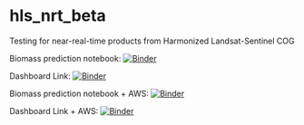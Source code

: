 # hls_nrt_beta
Testing for near-real-time products from Harmonized Landsat-Sentinel COG

Biomass prediction notebook: [![Binder](https://binder.pangeo.io/badge_logo.svg)](https://binder.pangeo.io/v2/gh/rmg55/hls_nrt_beta/main?urlpath=lab/tree/hls_biomass_aws_v4.ipynb)

Dashboard Link: [![Binder](https://binder.pangeo.io/badge_logo.svg)](https://binder.pangeo.io/v2/gh/rmg55/hls_nrt_beta/main?urlpath=panel/hls_biomass_aws_v4)

Biomass prediction notebook + AWS: [![Binder](https://aws-uswest2-binder.pangeo.io/badge_logo.svg)](https://aws-uswest2-binder.pangeo.io/v2/gh/rmg55/hls_nrt_beta/main?urlpath=lab/tree/HLS_BM_Explorer.ipynb)

Dashboard Link + AWS: [![Binder](https://aws-uswest2-binder.pangeo.io/badge_logo.svg)](https://aws-uswest2-binder.pangeo.io/v2/gh/rmg55/hls_nrt_beta/main?urlpath=panel/HLS_BM_Explorer)
